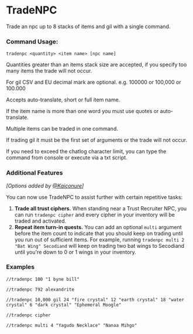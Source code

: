 # TradeNPC

Trade an npc up to 8 stacks of items and gil with a single command.

### Command Usage:
```
tradenpc <quantity> <item name> [npc name]
```

Quantities greater than an items stack size are accepted, if you specify too many items the trade will not occur.

For gil CSV and EU decimal mark are optional. e.g. 100000 or 100,000 or 100.000

Accepts auto-translate, short or full item name.

If the item name is more than one word you must use quotes or auto-translate.

Multiple items can be traded in one command.

If trading gil it must be the first set of arguments or the trade will not occur.

If you need to exceed the chatlog character limit, you can type the command from console or execute via a txt script.

### Additional Features

*[Options added by [@Kaiconure](https://github.com/Kaiconure/TradeNPC)]*

You can now use TradeNPC to assist further with certain repetitive tasks:

1. **Trade all trust ciphers.** When standing near a Trust Recruiter NPC, you can run `tradenpc cipher` and every cipher in your inventory will be traded and activated.
2. **Repeat item turn-in quests.** You can add an optional `multi` argument before the item count to indicate that you should keep on trading until you run out of sufficient items. For example, running `tradenpc multi 2 "Bat Wing" Secodiand` will keep on trading two bat wings to Secodiand until you're down to 0 or 1 wings in your inventory.

### Examples

```
//tradenpc 100 "1 byne bill"

//tradenpc 792 alexandrite

//tradenpc 10,000 gil 24 "fire crystal" 12 "earth crystal" 18 "water crystal" 6 "dark crystal" "Ephemeral Moogle"

//tradenpc cipher

//tradenpc multi 4 "Yagudo Necklace" "Nanaa Mihgo"
```

